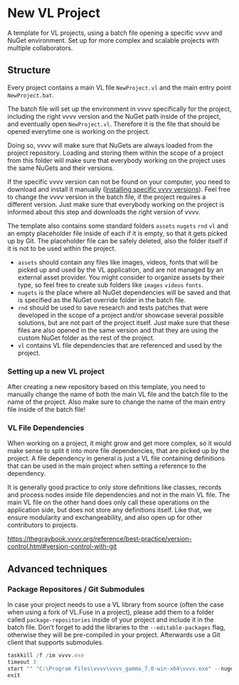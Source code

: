 # New VL Project

A template for VL projects, using a batch file opening a specific vvvv and NuGet environment.
Set up for more complex and scalable projects with multiple collaborators.

## Structure

Every project contains a main VL file `NewProject.vl` and the main entry point `NewProject.bat`.

The batch file will set up the environment in vvvv specifically for the project, including the right vvvv version and the NuGet path inside of the project, and eventually open `NewProject.vl`. Therefore it is the file that should be opened everytime one is working on the project. 

Doing so, vvvv will make sure that NuGets are always loaded from the project repository. Loading and storing them within the scope of a project from this folder will make sure that everybody working on the project uses the same NuGets and their versions.

If the specific vvvv version can not be found on your computer, you need to download and install it manually ([Installing specific vvvv versions](https://www.notion.so/Installing-specific-vvvv-versions-25dffcf9f77580a0ba1bec3a0b7ef996?pvs=21)). Feel free to change the vvvv version in the batch file, if the project requires a different version. Just make sure that everybody working on the project is informed about this step and downloads the right version of vvvv.

The template also contains some standard folders `assets` `nugets` `rnd` `vl` and an empty placeholder file inside of each if it is empty, so that it gets picked up by Git. The placeholder file can be safely deleted, also the folder itself if it is not to be used within the project.

- `assets` should contain any files like images, videos, fonts that will be picked up and used by the VL application, and are not managed by an external asset provider. You might consider to organize assets by their type, so feel free to create sub folders like `images` `videos` `fonts`.
- `nugets` is the place where all NuGet dependencies will be saved and that is specified as the NuGet override folder in the batch file.
- `rnd` should be used to save research and tests patches that were developed in the scope of a project and/or showcase several possible solutions, but are not part of the project itself. Just make sure that these files are also opened in the same version and that they are using the custom NuGet folder as the rest of the project.
- `vl` contains VL file dependencies that are referenced and used by the project.

### Setting up a new VL project

After creating a new repository based on this template, you need to manually change the name of both the main VL file and the batch file to the name of the project. Also make sure to change the name of the main entry file inside of the batch file!

### VL File Dependencies

When working on a project, it might grow and get more complex, so it would make sense to split it into more file dependencies, that are picked up by the project. A file dependency in general is just a VL file containing definitions that can be used in the main project when setting a reference to the dependency.

It is generally good practice to only store definitions like classes, records and process nodes inside file dependencies and not in the main VL file. The main VL file on the other hand does only call these operations on the application side, but does not store any definitions itself. Like that, we ensure modularity and exchangeability, and also open up for other contributors to projects. 

https://thegraybook.vvvv.org/reference/best-practice/version-control.html#version-control-with-git

## Advanced techniques 

### Package Repositores / Git Submodules

In case your project needs to use a VL library from source (often the case when using a fork of VL.Fuse in a project), please add them to a folder called `package-repositories` inside of your project and include it in the batch file. Don’t forget to add the libraries to the `--editable-packages` flag, otherwise they will be pre-compiled in your project. Afterwards use a Git client that supports submodules.

```jsx
taskkill /f /im vvvv.exe
timeout 3
start "" "C:\Program Files\vvvv\vvvv_gamma_7.0-win-x64\vvvv.exe" --nuget-path "%~dp0nugets" --package-repositories "%~dp0package-repositories" --editable-packages VL.Fuse --open "%~dp0NewProject.vl"
exit
```
